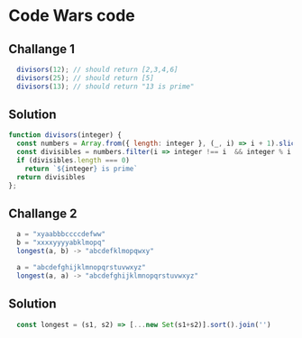 # Code Wars code

## Challange 1
```js
  divisors(12); // should return [2,3,4,6]
  divisors(25); // should return [5]
  divisors(13); // should return "13 is prime"
```

## Solution
```js
function divisors(integer) {
  const numbers = Array.from({ length: integer }, (_, i) => i + 1).slice(1)
  const divisibles = numbers.filter(i => integer !== i  && integer % i === 0)
  if (divisibles.length === 0) 
    return `${integer} is prime`
  return divisibles
};
```

## Challange 2
```js
  a = "xyaabbbccccdefww"
  b = "xxxxyyyyabklmopq"
  longest(a, b) -> "abcdefklmopqwxy"

  a = "abcdefghijklmnopqrstuvwxyz"
  longest(a, a) -> "abcdefghijklmnopqrstuvwxyz"
```

## Solution
```js
  const longest = (s1, s2) => [...new Set(s1+s2)].sort().join('')
```

